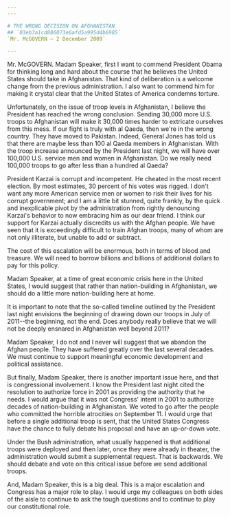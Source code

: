 ```yaml
---
---

# THE WRONG DECISION ON AFGHANISTAN
## `03eb3a1cd886073e6afd5a995d4b6985`
`Mr. McGOVERN — 2 December 2009`

---
```



Mr. McGOVERN. Madam Speaker, first I want to commend President Obama 
for thinking long and hard about the course that he believes the United 
States should take in Afghanistan. That kind of deliberation is a 
welcome change from the previous administration. I also want to commend 
him for making it crystal clear that the United States of America 
condemns torture.

Unfortunately, on the issue of troop levels in Afghanistan, I believe 
the President has reached the wrong conclusion. Sending 30,000 more 
U.S. troops to Afghanistan will make it 30,000 times harder to 
extricate ourselves from this mess. If our fight is truly with al 
Qaeda, then we're in the wrong country. They have moved to Pakistan. 
Indeed, General Jones has told us that there are maybe less than 100 al 
Qaeda members in Afghanistan. With the troop increase announced by the 
President last night, we will have over 100,000 U.S. service men and 
women in Afghanistan. Do we really need 100,000 troops to go after less 
than a hundred al Qaeda?

President Karzai is corrupt and incompetent. He cheated in the most 
recent election. By most estimates, 30 percent of his votes was rigged. 
I don't want any more American service men or women to risk their lives 
for his corrupt government; and I am a little bit stunned, quite 
frankly, by the quick and inexplicable pivot by the administration from 
rightly denouncing Karzai's behavior to now embracing him as our dear 
friend. I think our support for Karzai actually discredits us with the 
Afghan people. We have seen that it is exceedingly difficult to train 
Afghan troops, many of whom are not only illiterate, but unable to add 
or subtract.

The cost of this escalation will be enormous, both in terms of blood 
and treasure. We will need to borrow billions and billions of 
additional dollars to pay for this policy.

Madam Speaker, at a time of great economic crisis here in the United 
States, I would suggest that rather than nation-building in 
Afghanistan, we should do a little more nation-building here at home.

It is important to note that the so-called timeline outlined by the 
President last night envisions the beginning of drawing down our troops 
in July of 2011--the beginning, not the end. Does anybody really 
believe that we will not be deeply ensnared in Afghanistan well beyond 
2011?

Madam Speaker, I do not and I never will suggest that we abandon the 
Afghan people. They have suffered greatly over the last several 
decades. We must continue to support meaningful economic development 
and political assistance.

But finally, Madam Speaker, there is another important issue here, 
and that is congressional involvement. I know the President last night 
cited the resolution to authorize force in 2001 as providing the 
authority that he needs. I would argue that it was not Congress' intent 
in 2001 to authorize decades of nation-building in Afghanistan. We 
voted to go after the people who committed the horrible atrocities on 
September 11. I would urge that before a single additional troop is 
sent, that the United States Congress have the chance to fully debate 
his proposal and have an up-or-down vote.

Under the Bush administration, what usually happened is that 
additional troops were deployed and then later, once they were already 
in theater, the administration would submit a supplemental request. 
That is backwards. We should debate and vote on this critical issue 
before we send additional troops.



And, Madam Speaker, this is a big deal. This is a major escalation 
and Congress has a major role to play. I would urge my colleagues on 
both sides of the aisle to continue to ask the tough questions and to 
continue to play our constitutional role.
